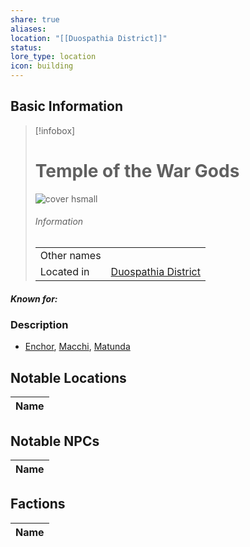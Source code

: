 ```yaml
---
share: true
aliases: 
location: "[[Duospathia District]]"
status: 
lore_type: location
icon: building
---
```

## Basic Information
> [!infobox]
> # Temple of the War Gods
> ![cover hsmall](insertimage.png)
> ###### Information
> |   |  |
> | ---- | ---- |
> | Other names | |
> | Located in | [Duospathia District](../Areas/Duospathia%20District.md)|
##### Known for:
### Description
- [Enchor](../../Deities/New%20Gods/Enchor.md), [Macchi](../../Deities/New%20Gods/Macchi.md), [Matunda](../../Deities/Old%20Gods/Matunda.md)
## Notable Locations
| Name |
| ---- |

## Notable NPCs
| Name |
| ---- |

## Factions
| Name |
| ---- |
